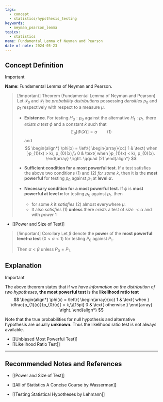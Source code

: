 ```yaml
---
tags:
  - concept
  - statistics/hypothesis_testing
keywords:
  - neyman_pearson_lemma
topics:
  - statistics
name: Fundamental Lemma of Neyman and Pearson
date of note: 2024-05-23
---
```


## Concept Definition

>[!important]
>**Name**: Fundamental Lemma of Neyman and Pearson.

>[!important] Theorem (Fundamental Lemma of Neyman and Pearson)
>Let $\mathcal{P}_{0}$ and $\mathcal{P}_{1}$ be *probability distributions* possessing *densities* $p_{0}$ and $p_{1}$ respectively with respect to a measure $\mu$.
>
>- **Existence**. For testing $H_{0}: p_{0}$ against the alternative $H_{1}: p_{1}$, there *exists a test* $\phi$ and a constant $k$ such that 
>  $$
>  \mathbb{E}_{ 0 }\left[  \Phi(X) \right] = \alpha \qquad (1)
> $$
> and
> $$
> \begin{align*}
> \phi(x) = \left\{ \begin{array}{cc}
> 1 & \text{ when }p_{1}(x) > k\, p_{0}(x),\\ 
> 0 & \text{ when }p_{1}(x) < k\, p_{0}(x).
\end{array}
> \right. \qquad (2)
\end{align*}
> $$
> 
>- **Sufficient condition for a most powerful test.** If a test satisfies the above two conditions (1) and (2) *for some $k$*, then it is the **most powerful** for testing $p_{0}$ against $p_{1}$ at **level $\alpha$.**
>
>- **Necessary condition for a most powerful test.** If $\phi$ is **most powerful at level $\alpha$** for testing $p_{0}$ against $p_{1}$, then 
>	- for some $k$ it *satisfies* (2) almost everywhere $\mu$.  
>	- It also *satisfies* (1) **unless** there *exists* a test of *size* $<\alpha$ and with *power* $1$

- [[Power and Size of Test]]


>[!important] Corollary 
>Let $\beta$ denote the **power** of the **most powerful  level-$\alpha$ test** ($0 < \alpha < 1$) for testing $P_{0}$ against $P_{1}$. 
>
>Then $\alpha < \beta$ unless $P_{0} = P_{1.}$

## Explanation

>[!important]
>The above theorem states that if we *have information on the distribution of two hypotheses*, **the most powerful test** is the **likelihood ratio test**
>$$
> \begin{align*}
> \phi(x) = \left\{ \begin{array}{cc}
> 1 & \text{ when } \dfrac{p_{1}(x)}{p_{0}(x)} > k,\\[15pt] 
> 0 & \text{ otherwise }
\end{array}
> \right. 
\end{align*}
> $$
>
>Note that the true probabilities for null hypothesis and alternative hypothesis are usually **unknown**. Thus the likelihood ratio test is not always available.

- [[Unbiased Most Powerful Test]]
- [[Likelihood Ratio Test]]



-----------
##  Recommended Notes and References

- [[Power and Size of Test]]

- [[All of Statistics A Concise Course by Wasserman]]
- [[Testing Statistical Hypotheses by Lehmann]]